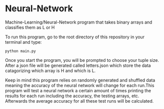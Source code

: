 # Neural-Network
Machine-Learning/Neural-Network program that takes binary arrays and classifies them as L or H

To run this program, go to the root directory of this repository in your terminal and type:
	
	python main.py

Once you start the program, you will be prompted to choose your tuple size.	
After a json file will be generated called letters.json which store the data catagorizing which array is H and which is L.

Keep in mind this program relies on randomly generated and shuffled data meaning the accuracy of the
neural network will change for each run.This program will test a neural network a certain amount of times printing
the results for each run including the accuracy, the testing arrays, etc. Afterwards the average accuracy for all these test runs will be calculated.

